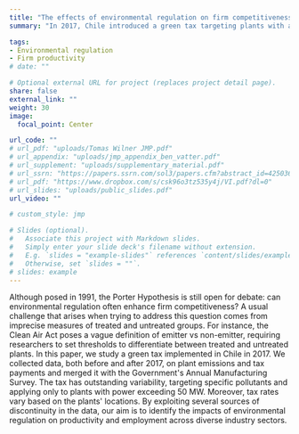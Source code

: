 ```yaml
---
title: "The effects of environmental regulation on firm competitiveness: The Porter Hypothesis under the lens"
summary: "In 2017, Chile introduced a green tax targeting plants with a power capacity of 50 MW or higher. I exploit this and other discontinuities in the tax design to identify the effects of environmental regulation on firm competitiveness and employment across diverse industries."

tags:
- Environmental regulation
- Firm productivity
# date: ""

# Optional external URL for project (replaces project detail page).
share: false
external_link: ""
weight: 30
image:
  focal_point: Center

url_code: ""
# url_pdf: "uploads/Tomas Wilner JMP.pdf"
# url_appendix: "uploads/jmp_appendix_ben_vatter.pdf"
# url_supplement: "uploads/supplementary_material.pdf"
# url_ssrn: "https://papers.ssrn.com/sol3/papers.cfm?abstract_id=4250361"
# url_pdf: "https://www.dropbox.com/s/csk96o3tz535y4j/VI.pdf?dl=0"
# url_slides: "uploads/public_slides.pdf"
url_video: ""

# custom_style: jmp

# Slides (optional).
#   Associate this project with Markdown slides.
#   Simply enter your slide deck's filename without extension.
#   E.g. `slides = "example-slides"` references `content/slides/example-slides.md`.
#   Otherwise, set `slides = ""`.
# slides: example
---
```


Although posed in 1991, the Porter Hypothesis is still open for debate: can environmental regulation often enhance firm competitiveness? A usual challenge that arises when trying to address this question comes from imprecise measures of treated and untreated groups. For instance, the Clean Air Act poses a vague definition of emitter vs non-emitter, requiring researchers to set thresholds to differentiate between treated and untreated plants. In this paper, we study a green tax implemented in Chile in 2017. We collected data, both before and after 2017, on plant emissions and tax payments and merged it with the Government's Annual Manufacturing Survey. The tax has outstanding variability, targeting specific pollutants and applying only to plants with power exceeding 50 MW. Moreover, tax rates vary based on the plants' locations. By exploiting several sources of discontinuity in the data, our aim is to identify the impacts of environmental regulation on productivity and employment across diverse industry sectors.

